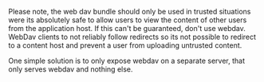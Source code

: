 Please note, the web dav bundle should only be used in trusted situations were its 
absolutely safe to allow users to view the content of other users from the application
host. If this can't be guaranteed, don't use webdav. WebDav clients to not reliably
follow redirects so its not possible to redirect to a content host and prevent
a user from uploading untrusted content.

One simple solution is to only expose webdav on a separate server, that only 
serves webdav and nothing else.